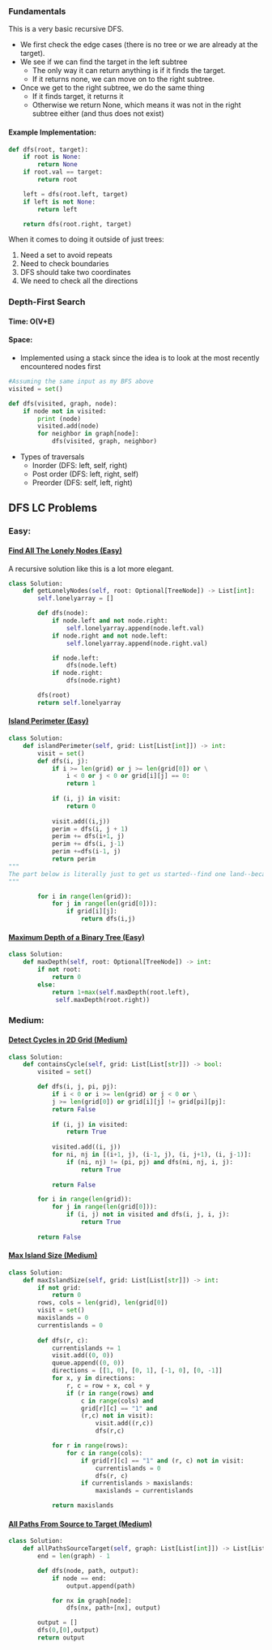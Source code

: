 ### Fundamentals

This is a very basic recursive DFS. 

- We first check the edge cases (there is no tree or we are already at the target). 
- We see if we can find the target in the left subtree  
	- The only way it can return anything is if it finds the target.
	- If it returns none, we can move on to the right subtree.
- Once we get to the right subtree, we do the same thing
	- If it finds target, it returns it
	- Otherwise we return None, which means it was not in the right subtree either (and thus does not exist)

#### Example Implementation:

```python
def dfs(root, target):
	if root is None:
		return None
	if root.val == target:
		return root 

	left = dfs(root.left, target)
	if left is not None:
		return left

	return dfs(root.right, target)
```

When it comes to doing it outside of just trees:
1. Need a set to avoid repeats
2. Need to check boundaries
3. DFS should take two coordinates
4. We need to check all the directions




### Depth-First Search 
#### Time: O(V+E)
#### Space: 
- Implemented using a stack since the idea is to look at the most recently encountered nodes first
```python
#Assuming the same input as my BFS above
visited = set() 

def dfs(visited, graph, node): 
    if node not in visited:
        print (node)
        visited.add(node)
        for neighbor in graph[node]:
            dfs(visited, graph, neighbor)
```

- Types of traversals
	- Inorder (DFS: left, self, right)
	- Post order (DFS: left, right, self)
	- Preorder (DFS: self, left, right)


## DFS LC Problems 

### Easy:

#### [Find All The Lonely Nodes (Easy)](https://leetcode.com/problems/find-all-the-lonely-nodes/description/)
A recursive solution like this is a lot more elegant.

```python
class Solution:
	def getLonelyNodes(self, root: Optional[TreeNode]) -> List[int]:
		self.lonelyarray = []

		def dfs(node):
			if node.left and not node.right:
				self.lonelyarray.append(node.left.val)
			if node.right and not node.left:
				self.lonelyarray.append(node.right.val)

			if node.left:
				dfs(node.left)
			if node.right:
				dfs(node.right)

		dfs(root)
		return self.lonelyarray
```


#### [Island Perimeter (Easy)](https://leetcode.com/problems/island-perimeter/)

```python
class Solution:
	def islandPerimeter(self, grid: List[List[int]]) -> int:
		visit = set()
		def dfs(i, j):
			if i >= len(grid) or j >= len(grid[0]) or \
				i < 0 or j < 0 or grid[i][j] == 0:
				return 1
				
			if (i, j) in visit:
				return 0
			
			visit.add((i,j))
			perim = dfs(i, j + 1)
			perim += dfs(i+1, j)
			perim += dfs(i, j-1)
			perim +=dfs(i-1, j)
			return perim 
"""
The part below is literally just to get us started--find one land--because we are guaranteed that all the land is connected.
"""

		for i in range(len(grid)):
			for j in range(len(grid[0])):
				if grid[i][j]:
					return dfs(i,j)
```


#### [Maximum Depth of a Binary Tree (Easy)](https://leetcode.com/problems/maximum-depth-of-binary-tree/description/)

```python
class Solution:
	def maxDepth(self, root: Optional[TreeNode]) -> int:
		if not root:
			return 0 
		else:
			return 1+max(self.maxDepth(root.left),
			 self.maxDepth(root.right))
```


### Medium:


#### [Detect Cycles in 2D Grid (Medium)](https://leetcode.com/problems/detect-cycles-in-2d-grid/description/)

```python
class Solution:
    def containsCycle(self, grid: List[List[str]]) -> bool:
        visited = set()

        def dfs(i, j, pi, pj):
            if i < 0 or i >= len(grid) or j < 0 or \
            j >= len(grid[0]) or grid[i][j] != grid[pi][pj]:
            return False
            
            if (i, j) in visited:
                return True
            
            visited.add((i, j))
            for ni, nj in [(i+1, j), (i-1, j), (i, j+1), (i, j-1)]:
                if (ni, nj) != (pi, pj) and dfs(ni, nj, i, j):
                    return True
            
            return False

        for i in range(len(grid)):
            for j in range(len(grid[0])):
                if (i, j) not in visited and dfs(i, j, i, j):
                    return True
                
        return False

```

#### [Max Island Size (Medium)](https://leetcode.com/problems/max-area-of-island/)

```python
class Solution:
	def maxIslandSize(self, grid: List[List[str]]) -> int:
		if not grid:
			return 0
		rows, cols = len(grid), len(grid[0])
		visit = set()
		maxislands = 0
		currentislands = 0
		
		def dfs(r, c):
			currentislands += 1
			visit.add((0, 0))
			queue.append((0, 0))
			directions = [[1, 0], [0, 1], [-1, 0], [0, -1]]
			for x, y in directions:
				r, c = row + x, col + y
				if (r in range(rows) and
					c in range(cols) and
					grid[r][c] == "1" and
					(r,c) not in visit):
						visit.add((r,c))
						dfs(r,c)

			for r in range(rows):
				for c in range(cols):
					if grid[r][c] == "1" and (r, c) not in visit:
						currentislands = 0
						dfs(r, c)
					if currentislands > maxislands:
						maxislands = currentislands

			return maxislands
```



#### [All Paths From Source to Target (Medium)](https://leetcode.com/problems/all-paths-from-source-to-target/)

```python
class Solution:
    def allPathsSourceTarget(self, graph: List[List[int]]) -> List[List[int]]:
        end = len(graph) - 1

        def dfs(node, path, output):
            if node == end:
                output.append(path)

            for nx in graph[node]:
                dfs(nx, path+[nx], output)

        output = []
        dfs(0,[0],output)
        return output

```
